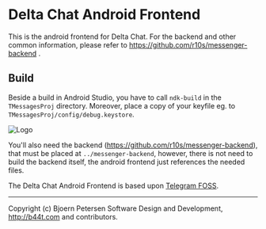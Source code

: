 Delta Chat Android Frontend
================================================================================

This is the android frontend for Delta Chat.  For the backend and other common
information, please refer to https://github.com/r10s/messenger-backend .


Build
--------------------------------------------------------------------------------

Beside a build in Android Studio, you have to call `ndk-build` in the
`TMessagesProj` directory.  Moreover, place a copy of your keyfile eg. to
`TMessagesProj/config/debug.keystore`.

![Logo](https://messenger.b44t.com/start-img4.png)

You'll also need the backend (https://github.com/r10s/messenger-backend), that
must be placed at `../messenger-backend`, however, there is not need to build
the backend itself, the android frontend just references the needed files.

The Delta Chat Android Frontend is based upon
[Telegram FOSS](https://github.com/slp/Telegram-FOSS).

---

Copyright (c) Bjoern Petersen Software Design and Development,
http://b44t.com and contributors.
